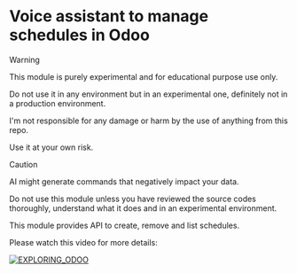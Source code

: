 # Voice assistant to manage schedules in Odoo
> [!WARNING]
> This module is purely experimental and for educational purpose use only.
>
> Do not use it in any environment but in an experimental one, definitely not in a production environment.
>
> I'm not responsible for any damage or harm by the use of anything from this repo.
>
> Use it at your own risk.

> [!CAUTION]
> AI might generate commands that negatively impact your data.
>
> Do not use this module unless you have reviewed the source codes thoroughly, understand what it does and in an experimental environment.

This module provides API to create, remove and list schedules.

Please watch this video for more details:

[![EXPLORING_ODOO](https://img.youtube.com/vi/PeVl-YiaHJA/0.jpg)](https://youtu.be/PeVl-YiaHJA)
